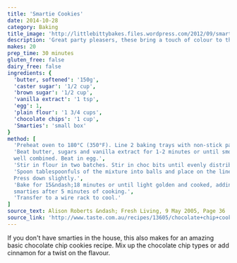 ```yaml
---
title: 'Smartie Cookies'
date: 2014-10-28
category: Baking
title_image: 'http://littlebittybakes.files.wordpress.com/2012/09/smarties-sugar-cookies.jpg'
description: 'Great party pleasers, these bring a touch of colour to the table.'
makes: 20
prep_time: 30 minutes
gluten_free: false
dairy_free: false
ingredients: {
  'butter, softened': '150g',
  'caster sugar': '1/2 cup',
  'brown sugar': '1/2 cup',
  'vanilla extract': '1 tsp',
  'egg': 1,
  'plain flour': '1 3/4 cups',
  'chocolate chips': '1 cup',
  'Smarties': 'small box'
}
method: [
  'Preheat oven to 180°C (350°F). Line 2 baking trays with non-stick paper.',
  'Beat butter, sugars and vanilla extract for 1-2 minutes or until smooth and
  well combined. Beat in egg.',
  'Stir in flour in two batches. Stir in choc bits until evenly distributed.',
  'Spoon tablespoonfuls of the mixture into balls and place on the lined trays.
  Press down slightly.',
  'Bake for 15&ndash;18 minutes or until light golden and cooked, adding the
  smarties after 5 minutes of cooking.',
  'Transfer to a wire rack to cool.'
]
source_text: Alison Roberts &ndash; Fresh Living, 9 May 2005, Page 36
source_link: 'http://www.taste.com.au/recipes/13605/chocolate+chip+cookies'
---
```

If you don't have smarties in the house, this also makes for an amazing basic
chocolate chip cookies recipe. Mix up the chocolate chip types or add cinnamon
for a twist on the flavour.
